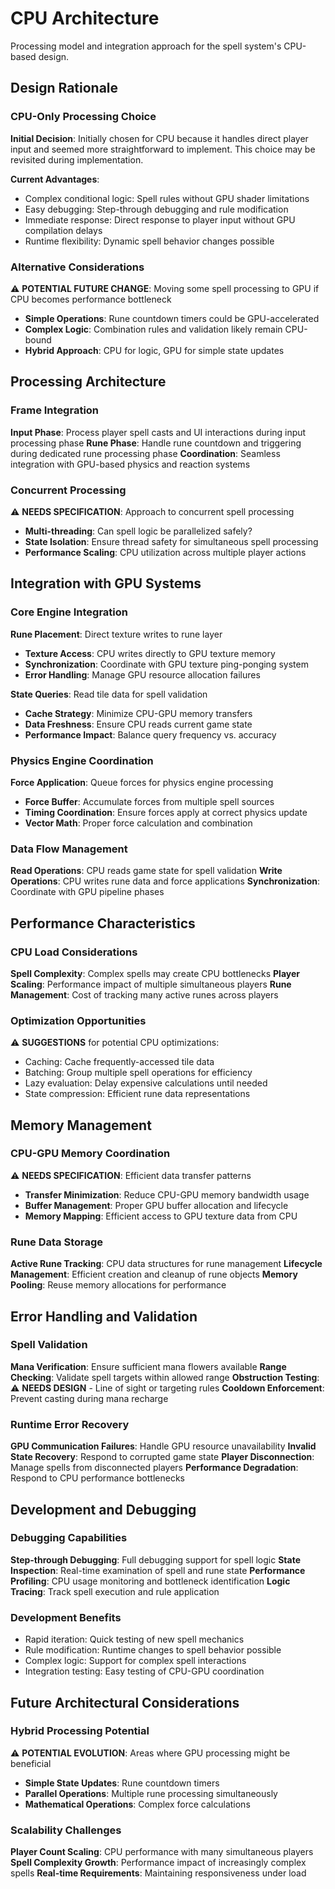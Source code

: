 # CPU Architecture

Processing model and integration approach for the spell system's CPU-based design.

## Design Rationale

### CPU-Only Processing Choice
**Initial Decision**: Initially chosen for CPU because it handles direct player input and seemed more straightforward to implement. This choice may be revisited during implementation.

**Current Advantages**:
- Complex conditional logic: Spell rules without GPU shader limitations
- Easy debugging: Step-through debugging and rule modification
- Immediate response: Direct response to player input without GPU compilation delays
- Runtime flexibility: Dynamic spell behavior changes possible

### Alternative Considerations
⚠️ **POTENTIAL FUTURE CHANGE**: Moving some spell processing to GPU if CPU becomes performance bottleneck
- **Simple Operations**: Rune countdown timers could be GPU-accelerated
- **Complex Logic**: Combination rules and validation likely remain CPU-bound
- **Hybrid Approach**: CPU for logic, GPU for simple state updates

## Processing Architecture

### Frame Integration
**Input Phase**: Process player spell casts and UI interactions during input processing phase
**Rune Phase**: Handle rune countdown and triggering during dedicated rune processing phase
**Coordination**: Seamless integration with GPU-based physics and reaction systems

### Concurrent Processing
⚠️ **NEEDS SPECIFICATION**: Approach to concurrent spell processing
- **Multi-threading**: Can spell logic be parallelized safely?
- **State Isolation**: Ensure thread safety for simultaneous spell processing
- **Performance Scaling**: CPU utilization across multiple player actions

## Integration with GPU Systems

### Core Engine Integration
**Rune Placement**: Direct texture writes to rune layer
- **Texture Access**: CPU writes directly to GPU texture memory
- **Synchronization**: Coordinate with GPU texture ping-ponging system
- **Error Handling**: Manage GPU resource allocation failures

**State Queries**: Read tile data for spell validation
- **Cache Strategy**: Minimize CPU-GPU memory transfers
- **Data Freshness**: Ensure CPU reads current game state
- **Performance Impact**: Balance query frequency vs. accuracy

### Physics Engine Coordination
**Force Application**: Queue forces for physics engine processing
- **Force Buffer**: Accumulate forces from multiple spell sources
- **Timing Coordination**: Ensure forces apply at correct physics update
- **Vector Math**: Proper force calculation and combination

### Data Flow Management
**Read Operations**: CPU reads game state for spell validation
**Write Operations**: CPU writes rune data and force applications
**Synchronization**: Coordinate with GPU pipeline phases

## Performance Characteristics

### CPU Load Considerations
**Spell Complexity**: Complex spells may create CPU bottlenecks
**Player Scaling**: Performance impact of multiple simultaneous players
**Rune Management**: Cost of tracking many active runes across players

### Optimization Opportunities
⚠️ **SUGGESTIONS** for potential CPU optimizations:
- Caching: Cache frequently-accessed tile data
- Batching: Group multiple spell operations for efficiency  
- Lazy evaluation: Delay expensive calculations until needed
- State compression: Efficient rune data representations

## Memory Management

### CPU-GPU Memory Coordination
⚠️ **NEEDS SPECIFICATION**: Efficient data transfer patterns
- **Transfer Minimization**: Reduce CPU-GPU memory bandwidth usage
- **Buffer Management**: Proper GPU buffer allocation and lifecycle
- **Memory Mapping**: Efficient access to GPU texture data from CPU

### Rune Data Storage
**Active Rune Tracking**: CPU data structures for rune management
**Lifecycle Management**: Efficient creation and cleanup of rune objects
**Memory Pooling**: Reuse memory allocations for performance

## Error Handling and Validation

### Spell Validation
**Mana Verification**: Ensure sufficient mana flowers available
**Range Checking**: Validate spell targets within allowed range
**Obstruction Testing**: ⚠️ **NEEDS DESIGN** - Line of sight or targeting rules
**Cooldown Enforcement**: Prevent casting during mana recharge

### Runtime Error Recovery
**GPU Communication Failures**: Handle GPU resource unavailability
**Invalid State Recovery**: Respond to corrupted game state
**Player Disconnection**: Manage spells from disconnected players
**Performance Degradation**: Respond to CPU performance bottlenecks

## Development and Debugging

### Debugging Capabilities
**Step-through Debugging**: Full debugging support for spell logic
**State Inspection**: Real-time examination of spell and rune state
**Performance Profiling**: CPU usage monitoring and bottleneck identification
**Logic Tracing**: Track spell execution and rule application

### Development Benefits
- Rapid iteration: Quick testing of new spell mechanics
- Rule modification: Runtime changes to spell behavior possible
- Complex logic: Support for complex spell interactions
- Integration testing: Easy testing of CPU-GPU coordination

## Future Architectural Considerations

### Hybrid Processing Potential
⚠️ **POTENTIAL EVOLUTION**: Areas where GPU processing might be beneficial
- **Simple State Updates**: Rune countdown timers
- **Parallel Operations**: Multiple rune processing simultaneously  
- **Mathematical Operations**: Complex force calculations

### Scalability Challenges
**Player Count Scaling**: CPU performance with many simultaneous players
**Spell Complexity Growth**: Performance impact of increasingly complex spells
**Real-time Requirements**: Maintaining responsiveness under load